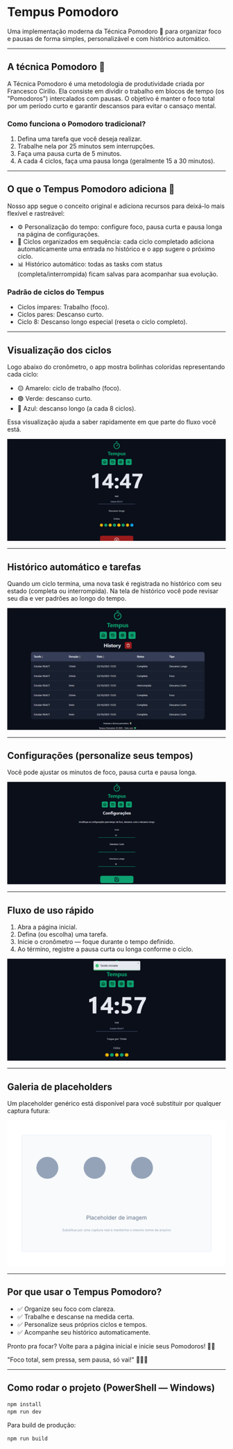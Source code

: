 
# Tempus Pomodoro

Uma implementação moderna da Técnica Pomodoro 🍅 para organizar foco e pausas de forma simples, personalizável e com histórico automático.

---

## A técnica Pomodoro 🍅

A Técnica Pomodoro é uma metodologia de produtividade criada por Francesco Cirillo. Ela consiste em dividir o trabalho em blocos de tempo (os "Pomodoros") intercalados com pausas. O objetivo é manter o foco total por um período curto e garantir descansos para evitar o cansaço mental.

### Como funciona o Pomodoro tradicional?

1. Defina uma tarefa que você deseja realizar.
2. Trabalhe nela por 25 minutos sem interrupções.
3. Faça uma pausa curta de 5 minutos.
4. A cada 4 ciclos, faça uma pausa longa (geralmente 15 a 30 minutos).

---

## O que o Tempus Pomodoro adiciona 🚀

Nosso app segue o conceito original e adiciona recursos para deixá-lo mais flexível e rastreável:

- ⚙️ Personalização do tempo: configure foco, pausa curta e pausa longa na página de configurações.
- 🔁 Ciclos organizados em sequência: cada ciclo completado adiciona automaticamente uma entrada no histórico e o app sugere o próximo ciclo.
- 📊 Histórico automático: todas as tasks com status (completa/interrompida) ficam salvas para acompanhar sua evolução.

### Padrão de ciclos do Tempus

- Ciclos ímpares: Trabalho (foco).
- Ciclos pares: Descanso curto.
- Ciclo 8: Descanso longo especial (reseta o ciclo completo).

---

## Visualização dos ciclos

Logo abaixo do cronômetro, o app mostra bolinhas coloridas representando cada ciclo:

- 🟡 Amarelo: ciclo de trabalho (foco).
- 🟢 Verde: descanso curto.
- 🔵 Azul: descanso longo (a cada 8 ciclos).

Essa visualização ajuda a saber rapidamente em que parte do fluxo você está.


![Timer principal](public/images/screenshots/01-timer.png)

---

## Histórico automático e tarefas

Quando um ciclo termina, uma nova task é registrada no histórico com seu estado (completa ou interrompida). Na tela de histórico você pode revisar seu dia e ver padrões ao longo do tempo.


![Histórico](public/images/screenshots/04-history.png)

---

## Configurações (personalize seus tempos)

Você pode ajustar os minutos de foco, pausa curta e pausa longa.


![Configurações](public/images/screenshots/02-settings.png)

---

## Fluxo de uso rápido

1. Abra a página inicial.
2. Defina (ou escolha) uma tarefa.
3. Inicie o cronômetro — foque durante o tempo definido.
4. Ao término, registre a pausa curta ou longa conforme o ciclo.

![Timer rodando](public/images/screenshots/03-timer-running.png)

---

## Galeria de placeholders

Um placeholder genérico está disponível para você substituir por qualquer captura futura:

![Placeholder](public/images/screenshots/06-placeholder.svg)

---

## Por que usar o Tempus Pomodoro?

- ✅ Organize seu foco com clareza.
- ✅ Trabalhe e descanse na medida certa.
- ✅ Personalize seus próprios ciclos e tempos.
- ✅ Acompanhe seu histórico automaticamente.

Pronto pra focar? Volte para a página inicial e inicie seus Pomodoros! 🍅🚀

"Foco total, sem pressa, sem pausa, só vai!" 💪🧘‍♂️

---

## Como rodar o projeto (PowerShell — Windows)

```powershell
npm install
npm run dev
```

Para build de produção:

```powershell
npm run build
```

